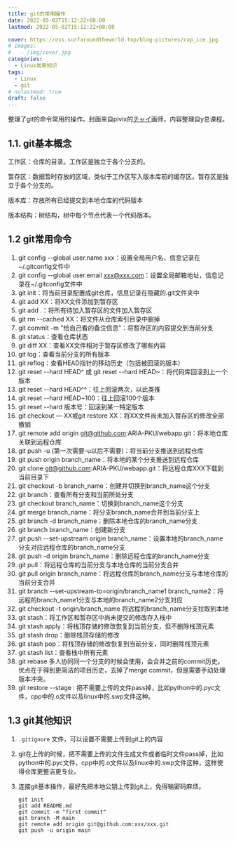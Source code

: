 ```yaml
---
title: git的常用操作
date: 2022-05-02T15:12:22+08:00
lastmod: 2022-05-02T15:12:22+08:00

cover: https://oss.surfaroundtheworld.top/blog-pictures/cup_ice.jpg
# images:
#   - /img/cover.jpg
categories:
  - Linux常用知识
tags:
  - Linux
  - git
# nolastmod: true
draft: false
---
```


整理了git的命令常用的操作。封面来自pivix的[チャイ](https://www.pixiv.net/users/1096811)画师，内容整理自y总课程。

<!--more-->

## 1.1. git基本概念

工作区：仓库的目录。工作区是独立于各个分支的。

暂存区：数据暂时存放的区域，类似于工作区写入版本库前的缓存区。暂存区是独立于各个分支的。

版本库：存放所有已经提交到本地仓库的代码版本

版本结构：树结构，树中每个节点代表一个代码版本。

## 1.2 git常用命令

1. git config --global user.name xxx：设置全局用户名，信息记录在~/.gitconfig文件中
2. git config --global user.email xxx@xxx.com：设置全局邮箱地址，信息记录在~/.gitconfig文件中
3. git init：将当前目录配置成git仓库，信息记录在隐藏的.git文件夹中
4. git add XX：将XX文件添加到暂存区
5. git add .：将所有待加入暂存区的文件加入暂存区
6. git rm --cached XX：将文件从仓库索引目录中删掉
7. git commit -m "给自己看的备注信息"：将暂存区的内容提交到当前分支
8. git status：查看仓库状态
9. git diff XX：查看XX文件相对于暂存区修改了哪些内容
10. git log：查看当前分支的所有版本
11. git reflog：查看HEAD指针的移动历史（包括被回滚的版本）
12. git reset --hard HEAD^ 或 git reset --hard HEAD~：将代码库回滚到上一个版本
13. git reset --hard HEAD^^：往上回滚两次，以此类推
14. git reset --hard HEAD~100：往上回滚100个版本
15. git reset --hard 版本号：回滚到某一特定版本
16. git checkout — XX或git restore XX：将XX文件尚未加入暂存区的修改全部撤销
17. git remote add origin git@github.com:ARIA-PKU/webapp.git：将本地仓库关联到远程仓库
18. git push -u (第一次需要-u以后不需要)：将当前分支推送到远程仓库
19. git push origin branch_name：将本地的某个分支推送到远程仓库
20. git clone git@github.com:ARIA-PKU/webapp.git：将远程仓库XXX下载到当前目录下
21. git checkout -b branch_name：创建并切换到branch_name这个分支
22. git branch：查看所有分支和当前所处分支
23. git checkout branch_name：切换到branch_name这个分支
24. git merge branch_name：将分支branch_name合并到当前分支上
25. git branch -d branch_name：删除本地仓库的branch_name分支
26. git branch branch_name：创建新分支
27. git push --set-upstream origin branch_name：设置本地的branch_name分支对应远程仓库的branch_name分支
28. git push -d origin branch_name：删除远程仓库的branch_name分支
29. git pull：将远程仓库的当前分支与本地仓库的当前分支合并
30. git pull origin branch_name：将远程仓库的branch_name分支与本地仓库的当前分支合并
31. git branch --set-upstream-to=origin/branch_name1 branch_name2：将远程的branch_name1分支与本地的branch_name2分支对应
32. git checkout -t origin/branch_name 将远程的branch_name分支拉取到本地
33. git stash：将工作区和暂存区中尚未提交的修改存入栈中
34. git stash apply：将栈顶存储的修改恢复到当前分支，但不删除栈顶元素
35. git stash drop：删除栈顶存储的修改
36. git stash pop：将栈顶存储的修改恢复到当前分支，同时删除栈顶元素
37. git stash list：查看栈中所有元素
38. git rebase 多人协同同一个分支的时候会使用，会合并之前的commit历史。优点在于得到更简洁的项目历史，去掉了merge commit，但是需要手动处理版本冲突。
39. git restore --stage : 把不需要上传的文件pass掉，比如python中的.pyc文件，cpp中的.o文件以及linux中的.swp文件这种。

## 1.3 git其他知识

1. `.gitignore` 文件，可以设置不需要上传到git上的内容

2. git在上传的时候，把不需要上传的文件生成文件或者临时文件pass掉，比如python中的.pyc文件，cpp中的.o文件以及linux中的.swp文件这种，这样使得仓库更整洁更专业。

3. 连接git基本操作，最好先把本地公钥上传到git上，免得输密码麻烦。

   ```
   git init
   git add README.md
   git commit -m "first commit"
   git branch -M main
   git remote add origin git@github.com:xxx/xxx.git
   git push -u origin main
   ```
